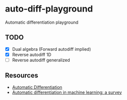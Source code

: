 # auto-diff-playground
Automatic differentiation playground

## TODO
- [x] Dual algebra (Forward autodiff implied)
- [x] Reverse autodiff 1D
- [ ] Reverse autodiff generalized

## Resources
* [Automatic Differentiation](https://en.wikipedia.org/wiki/Automatic_differentiation)
* [Automatic differentiation in machine learning: a survey](https://arxiv.org/abs/1502.05767)
